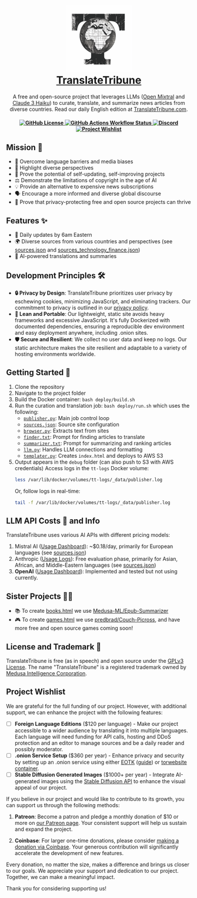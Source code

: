 <h1 align="center">
        <img src="./static/icon.png" alt="Translate Tribune">
        <br>
        <a href="https://translatetribune.com" target="_blank">TranslateTribune</a>
    </h1>
    <p align="center">
        <p align="center">A free and open-source project that leverages LLMs (<a href="https://mistral.ai/news/mixtral-of-experts/" target="_blank">Open Mixtral</a> and <a href="https://www.anthropic.com/news/claude-3-family" target="_blank">Claude 3 Haiku</a>) to curate, translate, and summarize news articles from diverse countries. Read our daily English edition at <a href="https://translatetribune.com" target="_blank">TranslateTribune.com</a>.
        <br>
    </p>
<h4 align="center">
    <a href="https://github.com/Medusa-ML/TranslateTribune/blob/main/LICENSE" target="_blank">
        <img alt="GitHub License" src="https://img.shields.io/github/license/Medusa-ML/TranslateTribune">
    </a>
    <a href="https://github.com/Medusa-ML/TranslateTribune/actions/workflows/build-and-push.yml" target="_blank">
        <img alt="GitHub Actions Workflow Status" src="https://img.shields.io/github/actions/workflow/status/Medusa-ML/TranslateTribune/build-and-push.yml">
    </a>
    <a href="https://discord.gg/bEPkfhbwE4">
        <img src="https://img.shields.io/static/v1?label=Chat%20on&message=Discord&color=blue&logo=Discord&style=flat-square" alt="Discord">
    </a>
    <a href="https://github.com/Medusa-ML/TranslateTribune/tree/main?tab=readme-ov-file#project-wishlist">
    <img alt="Project Wishlist" src="https://img.shields.io/badge/%F0%9F%92%B0_Project_Wishlist-purple">
    </a>
</h4>

## Mission 🎯

- 🚀 Overcome language barriers and media biases
- 🌈 Highlight diverse perspectives
- 🔄 Prove the potential of self-updating, self-improving projects
- ⚖️ Demonstrate the limitations of copyright in the age of AI
- 💡 Provide an alternative to expensive news subscriptions
- 🗣️ Encourage a more informed and diverse global discourse
- 🌟 Prove that privacy-protecting free and open source projects can thrive

## Features ✨

- 📅 Daily updates by 6am Eastern
- 🌍 Diverse sources from various countries and perspectives (see [sources.json](./config/sources.json) and [sources_technology_finance.json](sources_technology_finance.json))
- 🧠 AI-powered translations and summaries

## Development Principles 🛠️

- **🔒 Privacy by Design**: TranslateTribune prioritizes user privacy by eschewing cookies, minimizing JavaScript, and eliminating trackers. Our commitment to privacy is outlined in our [privacy policy](https://translatetribune.com/privacy.html).
- **🚀 Lean and Portable**: Our lightweight, static site avoids heavy frameworks and excessive JavaScript. It's fully Dockerized with documented dependencies, ensuring a reproducible dev environment and easy deployment anywhere, including .onion sites.
- **🛡️ Secure and Resilient**: We collect no user data and keep no logs. Our static architecture makes the site resilient and adaptable to a variety of hosting environments worldwide.

## Getting Started 🏁

1. Clone the repository
2. Navigate to the project folder
3. Build the Docker container: ```bash deploy/build.sh```
4. Run the curation and translation job: ```bash deploy/run.sh``` which uses the following:
    - [```publisher.py```](./utils/publisher.py): Main job control loop
    - [```sources.json```](./config/sources.json): Source site configuration
    - [```browser.py```](./utils/browser.py): Extracts text from sites
    - [```finder.txt```](./config/finder.txt): Prompt for finding articles to translate
    - [```summarizer.txt```](./config/summarizer.txt): Prompt for summarizing and ranking articles
    - [```llm.py```](./utils/llm.py): Handles LLM connections and formatting
    - [```templater.py```](./utils/templater.py): Creates ```index.html``` and deploys to AWS S3
5. Output appears in the ```debug``` folder (can also push to S3 with AWS credentials)
    Access logs in the ```tt-logs``` Docker volume:
    ```bash
    less /var/lib/docker/volumes/tt-logs/_data/publisher.log
    ```
    Or, follow logs in real-time:
    ```bash
    tail -f /var/lib/docker/volumes/tt-logs/_data/publisher.log
    ```

## LLM API Costs 💸 and Info
TranslateTribune uses various AI APIs with different pricing models:
1. Mistral AI ([Usage Dashboard](https://console.mistral.ai/usage/)): ~$0.18/day, primarily for European languages (see [sources.json](./config/sources.json))
2. Anthropic ([Usage Logs](https://console.anthropic.com/settings/logs)): Free evaluation phase, primarily for Asian, African, and Middle-Eastern languages (see [sources.json](./config/sources.json))
3. **OpenAI** ([Usage Dashboard](https://platform.openai.com/usage)): Implemented and tested but not using currently.

## Sister Projects 👯‍♀️
- 📚 To create [books.html](http://translatetribune.com/books.html) we use [Medusa-ML/Epub-Summarizer](https://github.com/Medusa-ML/Epub-Summarizer)
- 🎮 To create [games.html](http://translatetribune.com/games.html) we use [predbrad/Couch-Picross](https://github.com/predbrad/Couch-Picross), and have more free and open source games coming soon!

## License and Trademark 📜
TranslateTribune is free (as in speech) and open source under the [GPLv3 License](./LICENSE). The name "TranslateTribune" is a registered trademark owned by [Medusa Intelligence Corporation](https://medusaintel.co).

## Project Wishlist

We are grateful for the full funding of our project. However, with additional support, we can enhance the project with the following features:

- [ ] **Foreign Language Editions** ($120 per language) - Make our project accessible to a wider audience by translating it into multiple languages. Each language will need funding for API calls, hosting and DDoS protection and an editor to manage sources and be a daily reader and possibly moderator.
- [ ] **.onion Service Setup** ($360 per year) - Enhance privacy and security by setting up an .onion service using either [EOTK](https://github.com/alecmuffett/eotk) ([guide](https://shen.hong.io/making-websites-on-tor-using-eotk/)) or [torwebsite container](https://github.com/3xploitGuy/torwebsite).
- [ ] **Stable Diffusion Generated Images** ($1000+ per year) - Integrate AI-generated images using the [Stable Diffusion API](https://platform.stability.ai/docs/api-reference#tag/Generate) to enhance the visual appeal of our project.

If you believe in our project and would like to contribute to its growth, you can support us through the following methods:

1. **Patreon**: Become a patron and pledge a monthly donation of $10 or more on [our Patreon page](https://www.patreon.com/bradflaugher). Your consistent support will help us sustain and expand the project.

2. **Coinbase**: For larger one-time donations, please consider [making a donation via Coinbase](https://commerce.coinbase.com/checkout/ea43ea82-2708-4562-966b-bf30800ec592). Your generous contribution will significantly accelerate the development of new features.

Every donation, no matter the size, makes a difference and brings us closer to our goals. We appreciate your support and dedication to our project. Together, we can make a meaningful impact.

Thank you for considering supporting us!
